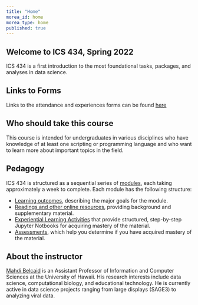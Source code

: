 ```yaml
---
title: "Home"
morea_id: home
morea_type: home
published: true
---
```


## Welcome to ICS 434, Spring 2022

ICS 434 is a first introduction to the most foundational tasks, packages, and analyses in data science.

## Links to Forms
Links to the attendance and experiences forms can be found [here](/ICS434-Sp2022/links)

## Who should take this course

This course is intended for undergraduates in various disciplines who have knowledge of at least one scripting or programming language and who want to learn more about important topics in the field.

## Pedagogy

ICS 434 is structured as a sequential series of [modules](/modules), each taking approximately a week to complete. Each module has the following structure:

  * [Learning outcomes](/ICS434-Sp2022/outcomes), describing the major goals for the module.
  * [Readings and other online resources](/ICS434-Sp2022/readings), providing background and supplementary material.
  * [Experiential Learning Activities](/ICS434-Sp2022/experiences) that provide structured, step-by-step Jupyter Notbooks for acquiring mastery of the material.
  * [Assessments](/ICS434-Sp2022/assessments), which help you determine if you have acquired mastery of the material.

## About the instructor

[Mahdi Belcaid](https://github.com/mahdi-b) is an Assistant Professor of Information and Computer Sciences at the University of Hawaii. 
His research interests include data science, computational biology, and educational technology. He is currently active in data science projects ranging from large displays (SAGE3) to analyzing viral data. 
